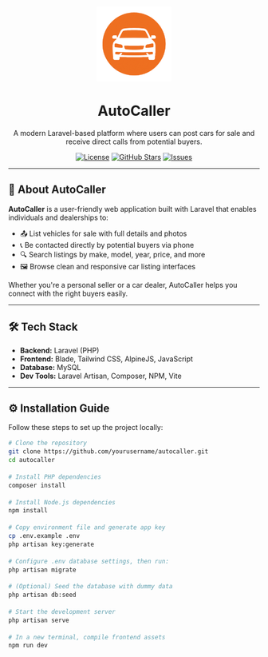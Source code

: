 <p align="center">
  <img src="public/assets/logo.png" width="150" alt="AutoCaller Logo">
</p>

<h1 align="center">AutoCaller</h1>

<p align="center">
  A modern Laravel-based platform where users can post cars for sale and receive direct calls from potential buyers.
</p>

<p align="center">
  <a href="https://github.com/yourusername/autocaller"><img src="https://img.shields.io/github/license/yourusername/autocaller" alt="License"></a>
  <a href="https://github.com/yourusername/autocaller"><img src="https://img.shields.io/github/stars/yourusername/autocaller" alt="GitHub Stars"></a>
  <a href="https://github.com/yourusername/autocaller/issues"><img src="https://img.shields.io/github/issues/yourusername/autocaller" alt="Issues"></a>
</p>

---

## 🚗 About AutoCaller

**AutoCaller** is a user-friendly web application built with Laravel that enables individuals and dealerships to:

- 📤 List vehicles for sale with full details and photos  
- 📞 Be contacted directly by potential buyers via phone  
- 🔍 Search listings by make, model, year, price, and more  
- 🖼️ Browse clean and responsive car listing interfaces  

Whether you're a personal seller or a car dealer, AutoCaller helps you connect with the right buyers easily.

---

## 🛠 Tech Stack

- **Backend:** Laravel (PHP)
- **Frontend:** Blade, Tailwind CSS, AlpineJS, JavaScript
- **Database:** MySQL
- **Dev Tools:** Laravel Artisan, Composer, NPM, Vite

---

## ⚙️ Installation Guide

Follow these steps to set up the project locally:

```bash
# Clone the repository
git clone https://github.com/yourusername/autocaller.git
cd autocaller

# Install PHP dependencies
composer install

# Install Node.js dependencies
npm install

# Copy environment file and generate app key
cp .env.example .env
php artisan key:generate

# Configure .env database settings, then run:
php artisan migrate

# (Optional) Seed the database with dummy data
php artisan db:seed

# Start the development server
php artisan serve

# In a new terminal, compile frontend assets
npm run dev
